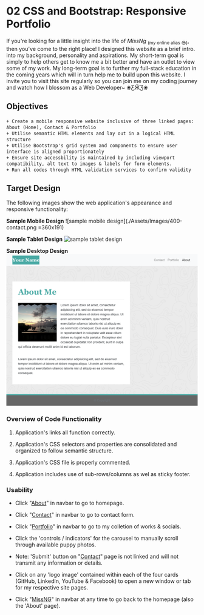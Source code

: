 # 02 CSS and Bootstrap: Responsive Portfolio

If you're looking for a little insight into the life of _MissNg_ <sub>(my online alias 😎)</sub>, then you've come to the right place! I designed this website as a brief intro. into my background, personality and aspirations. My short-term goal is simply to help others get to know me a bit better and have an outlet to view some of my work. My long-term goal is to further my full-stack education in the coming years which will in turn help me to build upon this website. I invite you to visit this site regularly so you can join me on my coding journey and watch how I blossom as a Web Developer~ ❀ƸӜƷ❀

## Objectives
```
+ Create a mobile responsive website inclusive of three linked pages: About (Home), Contact & Portfolio
+ Utilise semantic HTML elements and lay out in a logical HTML structure
+ Utilise Bootstrap's grid system and components to ensure user interface is aligned proportionately
+ Ensure site accessbility is maintained by including viewport compatibility, alt text to images & labels for form elements.
+ Run all codes through HTML validation services to confirm validity

```

## Target Design

The following images show the web application's appearance and responsive functionality:

**Sample Mobile Design**
![sample mobile design](./Assets/Images/400-contact.png =360x191)

**Sample Tablet Design**
![sample tablet design](./Assets/Images/760-portfolio.png)

**Sample Desktop Design**
![sample mobile design](./Assets/Images/992-index.png)


### Overview of Code Functionality

1. Application's links all function correctly.

2. Application's CSS selectors and properties are consolidated and organized to follow semantic structure.

3. Application's CSS file is properly commented.

4. Application includes use of sub-rows/columns as wel as sticky footer.

### Usability

* Click "<a href="https://missng-git.github.io/BCS_Responsive-Portfolio/index.html">About</a>" in navbar to go to homepage.

* Click "<a href="https://missng-git.github.io/BCS_Responsive-Portfolio/Pages/contact.html">Contact</a>" in navbar to go to contact form.

* Click "<a href="https://missng-git.github.io/BCS_Responsive-Portfolio/Pages/portfolio.html">Portfolio</a>" in navbar to go to my colletion of works & socials.

* Click the 'controls / indicators' for the carousel to manually scroll through available puppy photos.

* Note: 'Submit' button on "<a href="https://missng-git.github.io/BCS_Responsive-Portfolio/Pages/contact.html">Contact</a>" page is not linked and will not transmit any information or details.

* Click on any 'logo image' contained within each of the four cards (GitHub, LinkedIn, YouTube & Facebook) to open a new window or tab for my respective site pages.

* Click "<a href="https://missng-git.github.io/BCS_Responsive-Portfolio/index.html">MissNG</a>" in navbar at any time to go back to the homepage (also the 'About' page).